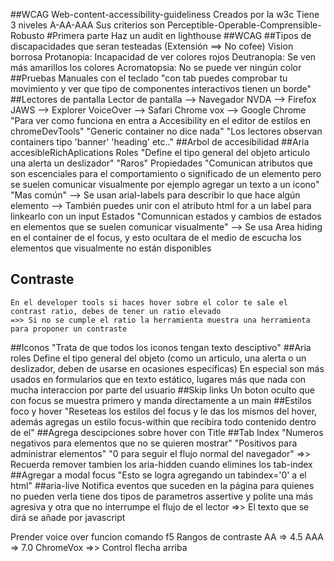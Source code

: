##WCAG Web-content-accessibility-guideliness
	Creados por la w3c
	Tiene 3 niveles A-AA-AAA
	Sus criterios son Perceptible-Operable-Comprensible-Robusto
#Primera parte
	Haz un audit en lighthouse
##WCAG
##Tipos de discapacidades que seran testeadas
	(Extensión ==> No cofee)
	Vision borrosa
	Protanopia: Incapacidad de ver colores rojos
	Deutranopia: Se ven más amarillos los colores
	Acromatopsia: No se puede ver ningún color
##Pruebas Manuales con el teclado
	"con tab puedes comprobar tu movimiento y ver que tipo de componentes interactivos tienen
	un borde"
##Lectores de pantalla
	Lector de pantalla --> Navegador
	NVDA		-->	Firefox
	JAWS		-->	Explorer
	VoiceOver	-->	Safari
	Chrome vox	-->	Google Chrome
	"Para ver como funciona en entra a Accesibility en el editor de estilos en chromeDevTools"
	"Generic container no dice nada"
	"Los lectores observan containers tipo 'banner' 'heading' etc.."
##Arbol de accesibilidad
##Aria accesibleRichAplications
	Roles
		"Define el tipo general del objeto articulo una alerta un deslizador"
		"Raros"
	Propiedades
		"Comunican atributos que son escenciales para el comportamiento o significado de un elemento pero se suelen comunicar visualmente
		por ejemplo agregar un texto a un icono"
		"Mas común"
		--> Se usan arial-labels para describir lo que hace algún elemento
		--> También puedes unir con el atributo html for a un label para linkearlo con un input
	Estados
		"Comunnican estados y cambios de estados en elementos que se suelen comunicar visualmente"
		--> Se usa Area hiding en el container de el focus, y esto ocultara de el medio de escucha los elementos que visualmente no están
		disponibles
## Contraste
	En el developer tools si haces hover sobre el color te sale el contrast ratio, debes de tener un ratio elevado
	=>> Si no se cumple el ratio la herramienta muestra una herramienta para proponer un contraste
##Iconos
	"Trata de que todos los iconos tengan texto desciptivo"
##Aria roles
	Define el tipo general del objeto (como un articulo, una alerta o un deslizador, deben de usarse en ocasiones especificas)
	En especial son más usados en formularios que en texto estático, lugares más que nada con mucha interaccion por parte del usuario
##Skip links
	Un boton oculto que con focus se muestra primero y manda directamente a un main
##Estilos foco y hover
	"Reseteas los estilos del focus y le das los mismos del hover, además agregas un estilo focus-within que recibira todo contenido dentro de el"
##Agrega descipciones sobre hover con Title
##Tab Index
	"Numeros negativos para elementos que no se quieren mostrar"
	"Positivos para administrar elementos"
	"0 para seguir el flujo normal del navegador"
	=>> Recuerda remover tambien los aria-hidden cuando elimines los tab-index
##Agregar a modal focus
	"Esto se logra agregando un tabindex='0' a el html"
##aria-live
	Notifica eventos que suceden en la página para quienes no pueden verla tiene dos tipos de parametros assertive y polite una más agresiva y otra 
	que no interrumpe el flujo de el lector
	=>> El texto que se dirá se añade por javascript

Prender voice over
	funcion comando f5
Rangos de contraste
	AA => 4.5
	AAA => 7.0
ChromeVox =>> Control flecha arriba